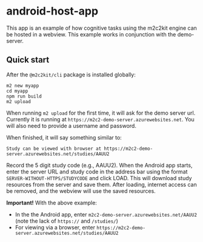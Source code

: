 # android-host-app

This app is an example of how cognitive tasks using the m2c2kit engine can be hosted in a webview. This example works in conjunction with the demo-server.

## Quick start

After the `@m2c2kit/cli` package is installed globally:

```
m2 new myapp
cd myapp
npm run build
m2 upload
```

When running `m2 upload` for the first time, it will ask for the demo server url. Currently it is running at `https://m2c2-demo-server.azurewebsites.net`. You will also need to provide a username and password.

When finished, it will say something similar to:

```
Study can be viewed with browser at https://m2c2-demo-server.azurewebsites.net/studies/AAUU2
```

Record the 5 digit study code (e.g., AAUU2). When the Android app starts, enter the server URL and study code in the address bar using the format `SERVER-WITHOUT-HTTPS/STUDYCODE` and click LOAD. This will download study resources from the server and save them. After loading, internet access can be removed, and the webview will use the saved resources.

**Important!** With the above example:

- In the the Android app, enter `m2c2-demo-server.azurewebsites.net/AAUU2` (note the lack of `https://` and `/studies/`)
- For viewing via a browser, enter `https://m2c2-demo-server.azurewebsites.net/studies/AAUU2`
